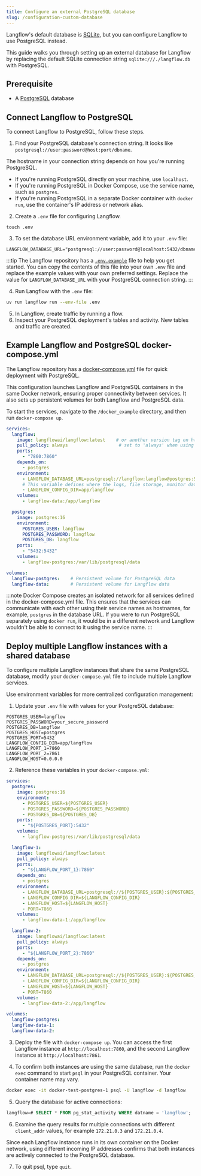 ```yaml
---
title: Configure an external PostgreSQL database
slug: /configuration-custom-database
---
```

Langflow's default database is [SQLite](https://www.sqlite.org/docs.html), but you can configure Langflow to use PostgreSQL instead.

This guide walks you through setting up an external database for Langflow by replacing the default SQLite connection string `sqlite:///./langflow.db` with PostgreSQL.

## Prerequisite

* A [PostgreSQL](https://www.pgadmin.org/download/) database

## Connect Langflow to PostgreSQL

To connect Langflow to PostgreSQL, follow these steps.

1. Find your PostgreSQL database's connection string.
It looks like `postgresql://user:password@host:port/dbname`.

The hostname in your connection string depends on how you're running PostgreSQL.
- If you're running PostgreSQL directly on your machine, use `localhost`.
- If you're running PostgreSQL in Docker Compose, use the service name, such as `postgres`.
- If you're running PostgreSQL in a separate Docker container with `docker run`, use the container's IP address or network alias.

2. Create a `.env` file for configuring Langflow.
```
touch .env
```

3. To set the database URL environment variable, add it to your `.env` file:
```text
LANGFLOW_DATABASE_URL="postgresql://user:password@localhost:5432/dbname"
```

:::tip
The Langflow repository has a [`.env.example`](https://github.com/langflow-ai/langflow/blob/main/.env.example) file to help you get started.
You can copy the contents of this file into your own `.env` file and replace the example values with your own preferred settings.
Replace the value for `LANGFLOW_DATABASE_URL` with your PostgreSQL connection string.
:::

4. Run Langflow with the `.env` file:
```bash
uv run langflow run --env-file .env
```

5. In Langflow, create traffic by running a flow.
6. Inspect your PostgreSQL deployment's tables and activity.
New tables and traffic are created.

## Example Langflow and PostgreSQL docker-compose.yml

The Langflow repository has a [docker-compose.yml](https://github.com/langflow-ai/langflow/blob/main/docker_example/docker-compose.yml) file for quick deployment with PostgreSQL.

This configuration launches Langflow and PostgreSQL containers in the same Docker network, ensuring proper connectivity between services. It also sets up persistent volumes for both Langflow and PostgreSQL data.

To start the services, navigate to the `/docker_example` directory, and then run `docker-compose up`.

```yaml
services:
  langflow:
    image: langflowai/langflow:latest    # or another version tag on https://hub.docker.com/r/langflowai/langflow
    pull_policy: always                   # set to 'always' when using 'latest' image
    ports:
      - "7860:7860"
    depends_on:
      - postgres
    environment:
      - LANGFLOW_DATABASE_URL=postgresql://langflow:langflow@postgres:5432/langflow
      # This variable defines where the logs, file storage, monitor data, and secret keys are stored.
      - LANGFLOW_CONFIG_DIR=app/langflow
    volumes:
      - langflow-data:/app/langflow

  postgres:
    image: postgres:16
    environment:
      POSTGRES_USER: langflow
      POSTGRES_PASSWORD: langflow
      POSTGRES_DB: langflow
    ports:
      - "5432:5432"
    volumes:
      - langflow-postgres:/var/lib/postgresql/data

volumes:
  langflow-postgres:    # Persistent volume for PostgreSQL data
  langflow-data:        # Persistent volume for Langflow data
```

:::note
Docker Compose creates an isolated network for all services defined in the docker-compose.yml file. This ensures that the services can communicate with each other using their service names as hostnames, for example, `postgres` in the database URL. If you were to run PostgreSQL separately using `docker run`, it would be in a different network and Langflow wouldn't be able to connect to it using the service name.
:::

## Deploy multiple Langflow instances with a shared database

To configure multiple Langflow instances that share the same PostgreSQL database, modify your `docker-compose.yml` file to include multiple Langflow services.

Use environment variables for more centralized configuration management:

1. Update your `.env` file with values for your PostgreSQL database:
```text
POSTGRES_USER=langflow
POSTGRES_PASSWORD=your_secure_password
POSTGRES_DB=langflow
POSTGRES_HOST=postgres
POSTGRES_PORT=5432
LANGFLOW_CONFIG_DIR=app/langflow
LANGFLOW_PORT_1=7860
LANGFLOW_PORT_2=7861
LANGFLOW_HOST=0.0.0.0
```
2. Reference these variables in your `docker-compose.yml`:
```yaml
services:
  postgres:
    image: postgres:16
    environment:
      - POSTGRES_USER=${POSTGRES_USER}
      - POSTGRES_PASSWORD=${POSTGRES_PASSWORD}
      - POSTGRES_DB=${POSTGRES_DB}
    ports:
      - "${POSTGRES_PORT}:5432"
    volumes:
      - langflow-postgres:/var/lib/postgresql/data

  langflow-1:
    image: langflowai/langflow:latest
    pull_policy: always
    ports:
      - "${LANGFLOW_PORT_1}:7860"
    depends_on:
      - postgres
    environment:
      - LANGFLOW_DATABASE_URL=postgresql://${POSTGRES_USER}:${POSTGRES_PASSWORD}@${POSTGRES_HOST}:${POSTGRES_PORT}/${POSTGRES_DB}
      - LANGFLOW_CONFIG_DIR=${LANGFLOW_CONFIG_DIR}
      - LANGFLOW_HOST=${LANGFLOW_HOST}
      - PORT=7860
    volumes:
      - langflow-data-1:/app/langflow

  langflow-2:
    image: langflowai/langflow:latest
    pull_policy: always
    ports:
      - "${LANGFLOW_PORT_2}:7860"
    depends_on:
      - postgres
    environment:
      - LANGFLOW_DATABASE_URL=postgresql://${POSTGRES_USER}:${POSTGRES_PASSWORD}@${POSTGRES_HOST}:${POSTGRES_PORT}/${POSTGRES_DB}
      - LANGFLOW_CONFIG_DIR=${LANGFLOW_CONFIG_DIR}
      - LANGFLOW_HOST=${LANGFLOW_HOST}
      - PORT=7860
    volumes:
      - langflow-data-2:/app/langflow

volumes:
  langflow-postgres:
  langflow-data-1:
  langflow-data-2:
```

3. Deploy the file with `docker-compose up`.
You can access the first Langflow instance at `http://localhost:7860`, and the second Langflow instance at `http://localhost:7861`.

4. To confirm both instances are using the same database, run the `docker exec` command to start `psql` in your PostgreSQL container.
Your container name may vary.
```bash
docker exec -it docker-test-postgres-1 psql -U langflow -d langflow
```

5. Query the database for active connections:
```sql
langflow=# SELECT * FROM pg_stat_activity WHERE datname = 'langflow';
```

6. Examine the query results for multiple connections with different `client_addr` values, for example `172.21.0.3` and `172.21.0.4`.

Since each Langflow instance runs in its own container on the Docker network, using different incoming IP addresses confirms that both instances are actively connected to the PostgreSQL database.

7. To quit psql, type `quit`.